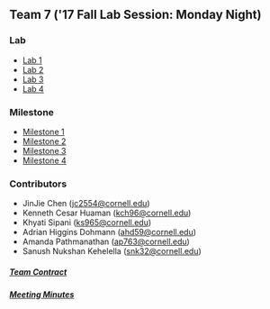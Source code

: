 ## Team 7 ('17 Fall Lab Session: Monday Night)  

### Lab
 - [Lab 1](./docs/lab1)
 - [Lab 2](./docs/lab2)
 - [Lab 3](./docs/lab3)
 - [Lab 4](./docs/lab4)

### Milestone
 - [Milestone 1](./docs/milestone1)
 - [Milestone 2](./docs/milestone2)
 - [Milestone 3](./docs/milestone3)
 - [Milestone 4](./docs/milestone4)  

### Contributors
 - JinJie Chen (jc2554@cornell.edu)
 - Kenneth Cesar Huaman (kch96@cornell.edu)
 - Khyati Sipani (ks965@cornell.edu)
 - Adrian Higgins Dohmann (ahd59@cornell.edu)
 - Amanda Pathmanathan (ap763@cornell.edu)
 - Sanush Nukshan Kehelella (snk32@cornell.edu)  

##### [Team Contract](https://docs.google.com/document/d/198_2G0pXLdzFmWx5OhAtgoEIT7_VQN-TdpwlbIea9Dk/edit?usp=sharing)
##### [Meeting Minutes](https://drive.google.com/drive/folders/0BylhGVebGgo6N3QtZWxnd2c1eFU?usp=sharing)
